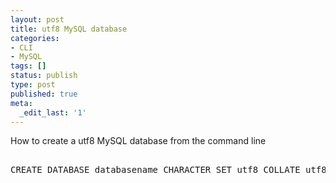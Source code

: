 ```yaml
---
layout: post
title: utf8 MySQL database
categories:
- CLI
- MySQL
tags: []
status: publish
type: post
published: true
meta:
  _edit_last: '1'
---
```

How to create a utf8 MySQL database from the command line
<pre class="brush: sql; gutter: true; first-line: 1">&nbsp;
CREATE DATABASE databasename CHARACTER SET utf8 COLLATE utf8_general_ci;
&nbsp;</pre>
